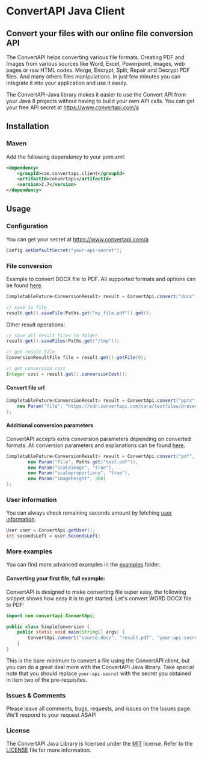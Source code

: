 # ConvertAPI Java Client
## Convert your files with our online file conversion API

The ConvertAPI helps converting various file formats.
Creating PDF and Images from various sources like Word, Excel, Powerpoint, images, web pages or raw HTML codes.
Merge, Encrypt, Split, Repair and Decrypt PDF files.
And many others files manipulations.
In just few minutes you can integrate it into your application and use it easily.

The ConvertAPI-Java library makes it easier to use the Convert API from your Java 8 projects without having to build your own API calls.
You can get your free API secret at https://www.convertapi.com/a

## Installation

### Maven

Add the following dependency to your pom.xml:
```xml
<dependency>
    <groupId>com.convertapi.client</groupId>
    <artifactId>convertapi</artifactId>
    <version>2.7</version>
</dependency>
```

## Usage

### Configuration

You can get your secret at https://www.convertapi.com/a

```java
Config.setDefaultSecret("your-api-secret");
```

### File conversion

Example to convert DOCX file to PDF. All supported formats and options can be found
[here](https://www.convertapi.com/conversions).

```java
CompletableFuture<ConversionResult> result = ConvertApi.convert("docx", "pdf", new Param("file", Paths.get("test.docx")));

// save to file
result.get().saveFile(Paths.get("my_file.pdf")).get();
```

Other result operations:

```java
// save all result files to folder
result.get().saveFiles(Paths.get("/tmp"));

// get result file
ConversionResultFile file = result.get().getFile(0);

// get conversion cost
Integer cost = result.get().conversionCost();
```

#### Convert file url

```java
CompletableFuture<ConversionResult> result = ConvertApi.convert("pptx", "pdf",
    new Param("file", "https://cdn.convertapi.com/cara/testfiles/presentation.pptx")
);
```

#### Additional conversion parameters

ConvertAPI accepts extra conversion parameters depending on converted formats. All conversion 
parameters and explanations can be found [here](https://www.convertapi.com).

```java
CompletableFuture<ConversionResult> result = ConvertApi.convert("pdf", "jpg",
        new Param("file", Paths.get("test.pdf")),
        new Param("scaleimage", "true"),
        new Param("scaleproportions", "true"),
        new Param("imageheight", 300)
);
```

### User information

You can always check remaining seconds amount by fetching [user information](https://www.convertapi.com/doc/user).

```java
User user = ConvertApi.getUser();
int secondsLeft = user.SecondsLeft;
```

### More examples

You can find more advanced examples in the [examples](https://github.com/ConvertAPI/convertapi-java/tree/master/examples/src/main/java/com/convertapi/examples) folder.

#### Converting your first file, full example:

ConvertAPI is designed to make converting file super easy, the following snippet shows how easy it is to get started. Let's convert WORD DOCX file to PDF:

```java
import com.convertapi.ConvertApi;

public class SimpleConversion {
    public static void main(String[] args) {
        ConvertApi.convert("source.docx", "result.pdf", "your-api-secret");
    }
}
```

This is the bare-minimum to convert a file using the ConvertAPI client, but you can do a great deal more with the ConvertAPI Java library.
Take special note that you should replace `your-api-secret` with the secret you obtained in item two of the pre-requisites.

### Issues &amp; Comments
Please leave all comments, bugs, requests, and issues on the Issues page. We'll respond to your request ASAP!

### License
The ConvertAPI Java Library is licensed under the [MIT](http://www.opensource.org/licenses/mit-license.php "Read more about the MIT license form") license.
Refer to the [LICENSE](https://raw.githubusercontent.com/ConvertAPI/convertapi-java/master/LICENSE.txt) file for more information.
